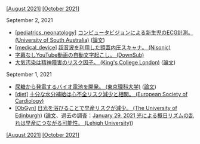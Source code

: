[\[August 2021\]](2108.md) [\[October 2021\]](2110.md)

September 2, 2021
* [\[pediatrics_neonatology\]](pediatrics_neonatology.md) [コンピュータビジョンによる新生児のECG計測。 (University of South Australia)](https://www.unisa.edu.au/media-centre/Releases/2021/baby-detector-software-embedded-in-digital-camera-rivals-ecg/) ([論文](https://www.mdpi.com/2313-433X/7/8/122))
* [\[medical_device\]](medical_device.md) [超音波を利用した頭蓋内圧スキャナ。 (Nisonic)](https://nisonic.com/)
* [字幕なしYouTube動画の自動文字起こし。 (DownSub)](https://downsub.com/)
* [大気汚染は精神障害のリスク因子。 (King's College London)](https://www.kcl.ac.uk/news/study-supports-link-between-traffic-related-air-pollution-and-mental-disorders) ([論文](https://link.springer.com/article/10.1007%2Fs00127-020-01966-x))

September 1, 2021
* [尿糖から発電するバイオ電池を開発。 (東京理科大学)](https://www.tus.ac.jp/today/archive/20210811_6384.html) ([論文](https://pubs.acs.org/doi/10.1021/acssensors.1c01266))
* [\[diet\]](diet.md) [十分な水分補給は心不全リスク減少と相関。 (European Society of Cardiology)](https://www.escardio.org/The-ESC/Press-Office/Press-releases/Drinking-sufficient-water-could-prevent-heart-failure)
* [\[ObGyn\]](ObGyn.md) [日光を浴びることで早産リスクが減少。 (The University of Edinburgh)](https://www.ed.ac.uk/news/2021/sun-s-rays-can-reduce-premature-birth-risk) ([論文](https://www.frontiersin.org/articles/10.3389/frph.2021.674245/full)、過去の調査：[January 29, 2021 光による概日リズムの乱れは早産につながる可能性。 (Lehigh University)](2101.md)) 

[\[August 2021\]](2108.md) [\[October 2021\]](2110.md)
